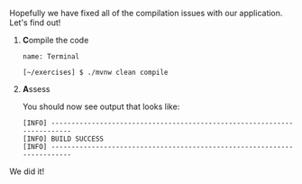 Hopefully we have fixed all of the compilation issues with our application. Let's find out!

1. **C**ompile the code

   ```dashboard:open-dashboard
   name: Terminal
   ```

   ```shell
   [~/exercises] $ ./mvnw clean compile
   ```

1. **A**ssess

   You should now see output that looks like:

   ```shell
   [INFO] ------------------------------------------------------------------------
   [INFO] BUILD SUCCESS
   [INFO] ------------------------------------------------------------------------
   ```

We did it!
